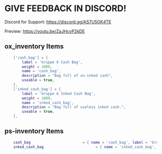 # GIVE FEEDBACK IN DISCORD!

Discord for Support: https://discord.gg/AS7U5GK4TE

Preview: https://youtu.be/ZaJHcvP2kDE 


## ox_inventory Items
```lua
	['cash_bag'] = {
    	label = 'Gruppe 6 Cash Bag',
    	weight = 1000,
		name = 'cash_bag',
		description = "Bag full of un-inked cash",
		useable = true,
    },
	['inked_cash_bag'] = {
    	label = 'Gruppe 6 Inked Cash Bag',
    	weight = 1000,
		name = 'inked_cash_bag',
		description = "Bag full of useless inked cash.",
		useable = true,
    },
```

## ps-inventory Items
```lua
	cash_bag                        = { name = 'cash_bag', label = 'Gruppe 6 Cash Bag', weight = 1000, type = 'item', image = 'cash_bag.png', unique = false, useable = false, shouldClose = false, combinable = nil, description = 'Bag full of un-inked cash' },
	inked_cash_bag                        = { name = 'inked_cash_bag', label = 'Gruppe 6 Inked Cash Bag', weight = 1000, type = 'item', image = 'inked_cash_bag.png', unique = false, useable = false, shouldClose = false, combinable = nil, description = 'Bag full of useless inked cash.' },
```
